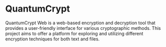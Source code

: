 # QuantumCrypt
QuantumCrypt Web is a web-based encryption and decryption tool that provides a user-friendly interface for various cryptographic methods. This project aims to offer a platform for exploring and utilizing different encryption techniques for both text and files.
